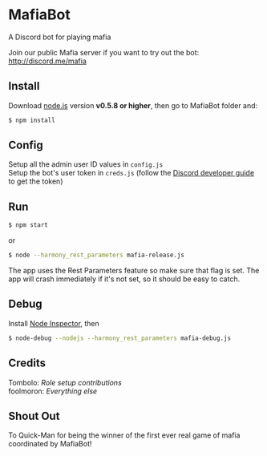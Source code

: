 # MafiaBot

A Discord bot for playing mafia  

Join our public Mafia server if you want to try out the bot: http://discord.me/mafia

## Install

Download [node.js](https://nodejs.org) version **v0.5.8 or higher**, then go to MafiaBot folder and:  
```sh
$ npm install
```

## Config

Setup all the admin user ID values in `config.js`  
Setup the bot's user token in `creds.js` (follow the [Discord developer guide](https://discordapp.com/developers/docs/intro) to get the token)  

## Run

```sh
$ npm start
```
or
```sh
$ node --harmony_rest_parameters mafia-release.js
```
The app uses the Rest Parameters feature so make sure that flag is set. The app will crash immediately if it's not set, so it should be easy to catch.

## Debug

Install [Node Inspector](https://github.com/node-inspector/node-inspector), then

```sh
$ node-debug --nodejs --harmony_rest_parameters mafia-debug.js
```

## Credits
Tombolo: *Role setup contributions*  
foolmoron: *Everything else*  

## Shout Out
To Quick-Man for being the winner of the first ever real game of mafia coordinated by MafiaBot!
